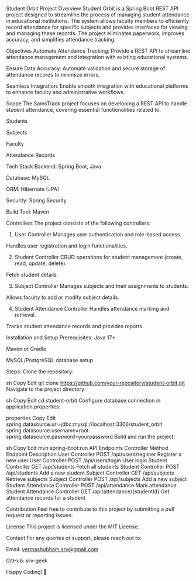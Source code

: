 Student Orbit
Project Overview
Student Orbit is a Spring Boot REST API project designed to streamline the process of managing student attendance in educational institutions. The system allows faculty members to efficiently record attendance for specific subjects and provides interfaces for viewing and managing these records. The project eliminates paperwork, improves accuracy, and simplifies attendance tracking.

Objectives
Automate Attendance Tracking: Provide a REST API to streamline attendance management and integration with existing educational systems.

Ensure Data Accuracy: Automate validation and secure storage of attendance records to minimize errors.

Seamless Integration: Enable smooth integration with educational platforms to enhance faculty and administrative workflows.

Scope
The SamsTrack project focuses on developing a REST API to handle student attendance, covering essential functionalities related to:

Students

Subjects

Faculty

Attendance Records

Tech Stack
Backend: Spring Boot, Java

Database: MySQL

ORM: Hibernate (JPA)

Security: Spring Security

Build Tool: Maven

Controllers
The project consists of the following controllers:

1. User Controller
Manages user authentication and role-based access.

Handles user registration and login functionalities.

2. Student Controller
CRUD operations for student management (create, read, update, delete).

Fetch student details.

3. Subject Controller
Manages subjects and their assignments to students.

Allows faculty to add or modify subject details.

4. Student Attendance Controller
Handles attendance marking and retrieval.

Tracks student attendance records and provides reports.

Installation and Setup
Prerequisites:
Java 17+

Maven or Gradle

MySQL/PostgreSQL database setup

Steps:
Clone the repository:

sh
Copy
Edit
git clone https://github.com/your-repository/student-orbit.git
Navigate to the project directory:

sh
Copy
Edit
cd student-orbit
Configure database connection in application.properties:

properties
Copy
Edit
spring.datasource.url=jdbc:mysql://localhost:3306/student_orbit
spring.datasource.username=root
spring.datasource.password=yourpassword
Build and run the project:

sh
Copy
Edit
mvn spring-boot:run
API Endpoints
Controller	Method	Endpoint	Description
User Controller	POST	/api/users/register	Register a new user
User Controller	POST	/api/users/login	User login
Student Controller	GET	/api/students	Fetch all students
Student Controller	POST	/api/students	Add a new student
Subject Controller	GET	/api/subjects	Retrieve subjects
Subject Controller	POST	/api/subjects	Add a new subject
Student Attendance Controller	POST	/api/attendance	Mark attendance
Student Attendance Controller	GET	/api/attendance/{studentId}	Get attendance records for a student

Contribution
Feel free to contribute to this project by submitting a pull request or reporting issues.

License
This project is licensed under the MIT License.

Contact
For any queries or support, please reach out to:

Email: vermashubham.srv@gmail.com

GitHub: srv-geek

Happy Coding! 🚀

